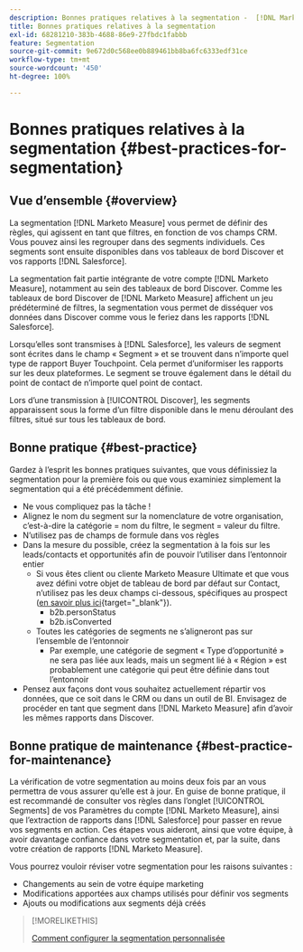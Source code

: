 ```yaml
---
description: Bonnes pratiques relatives à la segmentation -  [!DNL Marketo Measure]
title: Bonnes pratiques relatives à la segmentation
exl-id: 68281210-383b-4688-86e9-27fbdc1fabbb
feature: Segmentation
source-git-commit: 9e672d0c568ee0b889461bb8ba6fc6333edf31ce
workflow-type: tm+mt
source-wordcount: '450'
ht-degree: 100%

---
```


# Bonnes pratiques relatives à la segmentation {#best-practices-for-segmentation}

## Vue d’ensemble {#overview}

La segmentation [!DNL Marketo Measure] vous permet de définir des règles, qui agissent en tant que filtres, en fonction de vos champs CRM. Vous pouvez ainsi les regrouper dans des segments individuels. Ces segments sont ensuite disponibles dans vos tableaux de bord Discover et vos rapports [!DNL Salesforce].

La segmentation fait partie intégrante de votre compte [!DNL Marketo Measure], notamment au sein des tableaux de bord Discover. Comme les tableaux de bord Discover de [!DNL Marketo Measure] affichent un jeu prédéterminé de filtres, la segmentation vous permet de disséquer vos données dans Discover comme vous le feriez dans les rapports [!DNL Salesforce].

Lorsqu’elles sont transmises à [!DNL Salesforce], les valeurs de segment sont écrites dans le champ « Segment » et se trouvent dans n’importe quel type de rapport Buyer Touchpoint. Cela permet d’uniformiser les rapports sur les deux plateformes. Le segment se trouve également dans le détail du point de contact de n’importe quel point de contact.

Lors d’une transmission à [!UICONTROL Discover], les segments apparaissent sous la forme d’un filtre disponible dans le menu déroulant des filtres, situé sur tous les tableaux de bord.

## Bonne pratique {#best-practice}

Gardez à l’esprit les bonnes pratiques suivantes, que vous définissiez la segmentation pour la première fois ou que vous examiniez simplement la segmentation qui a été précédemment définie.

* Ne vous compliquez pas la tâche !
* Alignez le nom du segment sur la nomenclature de votre organisation, c’est-à-dire la catégorie = nom du filtre, le segment = valeur du filtre.
* N’utilisez pas de champs de formule dans vos règles
* Dans la mesure du possible, créez la segmentation à la fois sur les leads/contacts et opportunités afin de pouvoir l’utiliser dans l’entonnoir entier
   * Si vous êtes client ou cliente Marketo Measure Ultimate et que vous avez défini votre objet de tableau de bord par défaut sur Contact, n’utilisez pas les deux champs ci-dessous, spécifiques au prospect ([en savoir plus ici](/help/marketo-measure-ultimate/data-integrity-requirement.md){target="_blank"}).
      * b2b.personStatus
      * b2b.isConverted
   * Toutes les catégories de segments ne s’aligneront pas sur l’ensemble de l’entonnoir
      * Par exemple, une catégorie de segment « Type d’opportunité » ne sera pas liée aux leads, mais un segment lié à « Région » est probablement une catégorie qui peut être définie dans tout l’entonnoir
* Pensez aux façons dont vous souhaitez actuellement répartir vos données, que ce soit dans le CRM ou dans un outil de BI. Envisagez de procéder en tant que segment dans [!DNL Marketo Measure] afin d’avoir les mêmes rapports dans Discover.

## Bonne pratique de maintenance {#best-practice-for-maintenance}

La vérification de votre segmentation au moins deux fois par an vous permettra de vous assurer qu’elle est à jour. En guise de bonne pratique, il est recommandé de consulter vos règles dans l’onglet [!UICONTROL Segments] de vos Paramètres du compte [!DNL Marketo Measure], ainsi que l’extraction de rapports dans [!DNL Salesforce] pour passer en revue vos segments en action. Ces étapes vous aideront, ainsi que votre équipe, à avoir davantage confiance dans votre segmentation et, par la suite, dans votre création de rapports [!DNL Marketo Measure].

Vous pourrez vouloir réviser votre segmentation pour les raisons suivantes :

* Changements au sein de votre équipe marketing
* Modifications apportées aux champs utilisés pour définir vos segments
* Ajouts ou modifications aux segments déjà créés

>[!MORELIKETHIS]
>
>[Comment configurer la segmentation personnalisée](/help/advanced-marketo-measure-features/segmentation/custom-segmentation.md)
